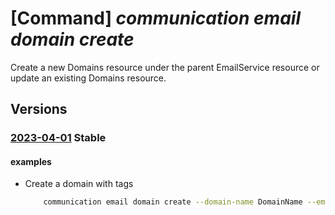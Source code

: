 # [Command] _communication email domain create_

Create a new Domains resource under the parent EmailService resource or update an existing Domains resource.

## Versions

### [2023-04-01](/Resources/mgmt-plane/L3N1YnNjcmlwdGlvbnMve30vcmVzb3VyY2Vncm91cHMve30vcHJvdmlkZXJzL21pY3Jvc29mdC5jb21tdW5pY2F0aW9uL2VtYWlsc2VydmljZXMve30vZG9tYWlucy97fQ==/2023-04-01.xml) **Stable**

<!-- mgmt-plane /subscriptions/{}/resourcegroups/{}/providers/microsoft.communication/emailservices/{}/domains/{} 2023-04-01 -->

#### examples

- Create a domain with tags
    ```bash
        communication email domain create --domain-name DomainName --email-service-name ResourceName -g ResourceGroup --location global --domain-management AzureManaged/CustomerManaged --tags "{tag:tag}" --user-engmnt-tracking Enabled/Disabled
    ```
